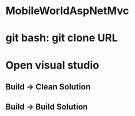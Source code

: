 # MobileWorldAspNetMvc

# git bash: git clone URL
# Open visual studio
## Build -> Clean Solution
## Build -> Build Solution
